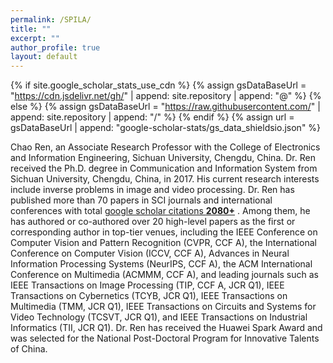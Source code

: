 ```yaml
---
permalink: /SPILA/
title: ""
excerpt: ""
author_profile: true
layout: default
---
```




{% if site.google_scholar_stats_use_cdn %}
{% assign gsDataBaseUrl = "https://cdn.jsdelivr.net/gh/" | append: site.repository | append: "@" %}
{% else %}
{% assign gsDataBaseUrl = "https://raw.githubusercontent.com/" | append: site.repository | append: "/" %}
{% endif %}
{% assign url = gsDataBaseUrl | append: "google-scholar-stats/gs_data_shieldsio.json" %}

<span class='anchor' id='about-me'></span> 

Chao Ren, an Associate Research Professor with the College of Electronics and Information Engineering, Sichuan University, Chengdu, China. 
Dr. Ren received the Ph.D. degree in Communication and Information System from Sichuan University, Chengdu, China, in 2017. 
His current research interests include inverse problems in image and video processing.
Dr. Ren has published more than 70 papers in SCI journals and international conferences with total 
<a href='https://scholar.google.com/citations?user=Y6OuBMYAAAAJ&hl=zh-CN&oi=ao'>google scholar citations <strong><span id='total_cit'>2080+</span></strong></a> . 
Among them, he has authored or co-authored over 20 high-level papers as the first or corresponding author in top-tier venues, 
including the IEEE Conference on Computer Vision and Pattern Recognition (CVPR, CCF A), 
the International Conference on Computer Vision (ICCV, CCF A), Advances in Neural Information Processing Systems (NeurIPS, CCF A), 
the ACM International Conference on Multimedia (ACMMM, CCF A), and leading journals such as 
IEEE Transactions on Image Processing (TIP, CCF A, JCR Q1), IEEE Transactions on Cybernetics (TCYB, JCR Q1), 
IEEE Transactions on Multimedia (TMM, JCR Q1), IEEE Transactions on Circuits and Systems for Video Technology (TCSVT, JCR Q1), 
and IEEE Transactions on Industrial Informatics (TII, JCR Q1).
Dr. Ren has received the Huawei Spark Award and was selected for the National Post-Doctoral Program for Innovative Talents of China.

